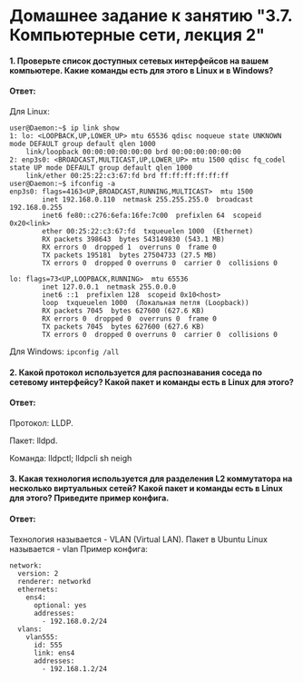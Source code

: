 # Домашнее задание к занятию "3.7. Компьютерные сети, лекция 2"
#### 1. Проверьте список доступных сетевых интерфейсов на вашем компьютере. Какие команды есть для этого в Linux и в Windows?
#### Ответ:
Для Linux:
```
user@Daemon:~$ ip link show
1: lo: <LOOPBACK,UP,LOWER_UP> mtu 65536 qdisc noqueue state UNKNOWN mode DEFAULT group default qlen 1000
    link/loopback 00:00:00:00:00:00 brd 00:00:00:00:00:00
2: enp3s0: <BROADCAST,MULTICAST,UP,LOWER_UP> mtu 1500 qdisc fq_codel state UP mode DEFAULT group default qlen 1000
    link/ether 00:25:22:c3:67:fd brd ff:ff:ff:ff:ff:ff
user@Daemon:~$ ifconfig -a
enp3s0: flags=4163<UP,BROADCAST,RUNNING,MULTICAST>  mtu 1500
        inet 192.168.0.110  netmask 255.255.255.0  broadcast 192.168.0.255
        inet6 fe80::c276:6efa:16fe:7c00  prefixlen 64  scopeid 0x20<link>
        ether 00:25:22:c3:67:fd  txqueuelen 1000  (Ethernet)
        RX packets 398643  bytes 543149830 (543.1 MB)
        RX errors 0  dropped 1  overruns 0  frame 0
        TX packets 195181  bytes 27504733 (27.5 MB)
        TX errors 0  dropped 0 overruns 0  carrier 0  collisions 0

lo: flags=73<UP,LOOPBACK,RUNNING>  mtu 65536
        inet 127.0.0.1  netmask 255.0.0.0
        inet6 ::1  prefixlen 128  scopeid 0x10<host>
        loop  txqueuelen 1000  (Локальная петля (Loopback))
        RX packets 7045  bytes 627600 (627.6 KB)
        RX errors 0  dropped 0  overruns 0  frame 0
        TX packets 7045  bytes 627600 (627.6 KB)
        TX errors 0  dropped 0 overruns 0  carrier 0  collisions 0
``` 
Для Windows:
`ipconfig /all`
#### 2. Какой протокол используется для распознавания соседа по сетевому интерфейсу? Какой пакет и команды есть в Linux для этого?
#### Ответ:

Протокол: LLDP.

Пакет: lldpd.

Команда: lldpctl; lldpcli sh neigh
#### 3. Какая технология используется для разделения L2 коммутатора на несколько виртуальных сетей? Какой пакет и команды есть в Linux для этого? Приведите пример конфига.
#### Ответ:
Технология называется - VLAN (Virtual LAN).
Пакет в Ubuntu Linux называется - vlan
Пример конфига:
```
network:
  version: 2
  renderer: networkd
  ethernets:
    ens4:
      optional: yes
      addresses: 
        - 192.168.0.2/24
  vlans:
    vlan555:
      id: 555
      link: ens4 
      addresses:
        - 192.168.1.2/24
```




